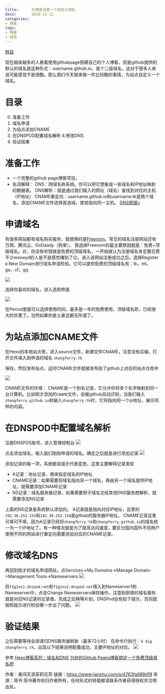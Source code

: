 ```yaml
---
title:      为博客设置一个自定义域名
date:       2018-12-12
categories: 
- 博客
tags:
- 博客
- 域名
---
```

[转自](https://www.jianshu.com/p/4763fa689d19)

现在越来越多的人悬着使用githubpage搭建自己的个人博客，但是github提供的默认的域名是这种形式：username.github.io，是个二级域名，这对于很多人来说可能感觉不是很酷。那么我们今天就来做一件比较酷的事情，为站点自定义一个域名。

# 目录

0. 准备工作
1. 域名申请
2. 为站点添加CNAME
3. 在DNSPOD配置域名解析
4.修改DNS
5. 验证结果

# 准备工作

- 一个完整的github page博客项目。
- 名词解释：
DNS：网域名称系统。你可以把它想象成一张域名和IP地址映射的数据表。
DNS解析：就是通过我们输入的网址（域名）查找到对应的主机（IP地址）
CNAME重定向：username.github.io和username.tk是两个域名，添加CNAME文件选择首选域，使其指向同一主机。
[DNS原理>](http://www.ruanyifeng.com/blog/2016/06/dns.html)

# 申请域名
有很多网站都有域名购买服务，我使用的是[Freenom](https://my.freenom.com/domains.php)。常见的域名注册网站还有万网、腾讯云、GoDaady（狗爹）。
我选择Freenom的最主要原因就是：免费+顶级域名。对，你没有听错就是免费的顶级域名，一开始就认为注册域名肯定要花费不少moneyd的人是不是感觉赚到了😉。进入该网站注册成功之后，选择Register a New Domain进行域名申请检验。它可以提供免费的顶级域名有：tk，ml，ga，cf，gq


![](https://upload-images.jianshu.io/upload_images/1059465-fbce92549a18f65a.png?imageMogr2/auto-orient/strip%7CimageView2/2/w/1000/format/webp)

选择你喜欢的域名，进入选购界面

![](https://upload-images.jianshu.io/upload_images/1059465-7e7cb240f4d62f4c.png?imageMogr2/auto-orient/strip%7CimageView2/2/w/1000/format/webp)

在Period里面可以选择使用时间，最多是一年的免费使用，顶级域名耶，已经很大的优惠了。当然如果你是土豪这都无所谓了。
# 为站点添加CNAME文件
在Hexo的本地站点里，进入source文件，新建文件CNAME，注意没有后缀，打开文件填入刚申请的域名
`zhangferry.tk`

保存。然后发布站点，这时CNAME文件就被发布到了github上对应的站点仓库中

![](https://upload-images.jianshu.io/upload_images/1059465-c8c19312012904eb.png?imageMogr2/auto-orient/strip%7CimageView2/2/w/1000/format/webp)

CNAME文件的作用：
CNAME是一个别名记录，它允许你将多个名字映射到同一台计算机。比如刚才添加的`CNAME`文件，会被github自动识别，当我们输入`zhangferry.github.io`和输入`zhangferry.tk`时，它将指向同一个ip地址，展示同样的内容。
# 在DNSPOD中配置域名解析
注册DNSPOS账号，进入管理控制台
![](https://upload-images.jianshu.io/upload_images/1059465-fb90966d0b49e5db.png?imageMogr2/auto-orient/strip%7CimageView2/2/w/1000/format/webp)

点击添加域名，输入我们刚刚申请的域名。确定之后就是进行添加记录
![](https://upload-images.jianshu.io/upload_images/1059465-6ad9908219780e11.png?imageMogr2/auto-orient/strip%7CimageView2/2/w/786/format/webp)

添加记录的每一项，系统都会提示代表意思，这里主要解释记录类型

- A记录：地址记录，用来指定域名的IP地址
- CNAME记录：如果需要将域名指向另一个域名，再由另一个域名提供IP地址，就需要添加CNAME记录
- NS记录：域名服务器记录，如果需要把子域名交给其他DNS服务商解析，就需要添加NS记录

上面的NS记录是系统默认添加的。
A记录就是指向对应IP地址，这里的`192.30.252.153`和`192.30.252.154`是github的服务器IP地址。
CNAME记录这里可填可不填，因为A记录已经将`zhangferry.tk`和`zhangferry.github.io`的域名统一为一个IP地址了。有一种情况就是为了提高访问速度，要区分国内国外不同用户使用不同的网站进行重定向需要添加对应的CNAME记录。
# 修改域名DNS
再回到刚才的域名申请网站，点Services->My Domains->Manage Domain->Management Tools->Nameservers
![](https://upload-images.jianshu.io/upload_images/1059465-d709c85c43e6b271.png?imageMogr2/auto-orient/strip%7CimageView2/2/w/1000/format/webp)

将`f1g1ns1.dnspod.net`和`f1g1ns2.dnspod.net`填入到Nameserver1和Nameserver中，点击Change Nameservers保存操作。注意到刚填的域名服务就是对应NS记录的记录值。完成之后稍等片刻，DNSPod会有如下提示，否则就按照提示进行检验哪一步出了问题。
![](https://upload-images.jianshu.io/upload_images/1059465-0cbbb7a554af3145.png?imageMogr2/auto-orient/strip%7CimageView2/2/w/1000/format/webp)

# 验证结果
之后需要等待全球递归DNS服务器刷新（最多72小时）
在命令行执行：`$ dig zhangferry.tk`，出现以下结果说明配置成功，主要IP地址的对应。
![](https://upload-images.jianshu.io/upload_images/1059465-de44f6a9d62989c6.png?imageMogr2/auto-orient/strip%7CimageView2/2/w/491/format/webp)

参考
[Hexo博客系列：域名和DNS](http://www.isetsuna.com/hexo/domain-dns/)
[为你的Github Pages博客绑定一个免费顶级域名吧](http://itcoding.tk/2016/06/26/set-up-custom-domain-for-github-pages/)

作者：勇闯天涯茉莉花茶
链接：https://www.jianshu.com/p/4763fa689d19
來源：简书
简书著作权归作者所有，任何形式的转载都请联系作者获得授权并注明出处。

